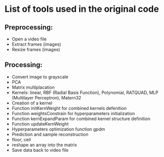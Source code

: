 # List of tools used in the original code
## Preprocessing:
- Open a video file
- Extract frames (images)
- Resize frames (images)

## Processing:
- Convert image to grayscale
- PCA
- Matrix multiplacation
- Kernels: linear, RBF (Radial Basis Function), Polynomial, RATQUAD, MLP (Multilayer Perceptron), Matern32
- Creation of a kernel
- Function initKernWeight for combined kernels defenition
- Function weightsConstrain for hyperparameters initialization
- Function kernExpandParam for combined kernel structure definition
- Function updateKernWeight
- Hyperparameters optimization function gpdm
- Prediction and sample reconstruction
- floor, ceil
- reshape an array into the matrix
- Save data back to video file